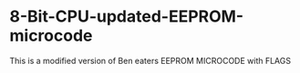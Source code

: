# 8-Bit-CPU-updated-EEPROM-microcode
This is a modified version of Ben eaters EEPROM MICROCODE with FLAGS 
